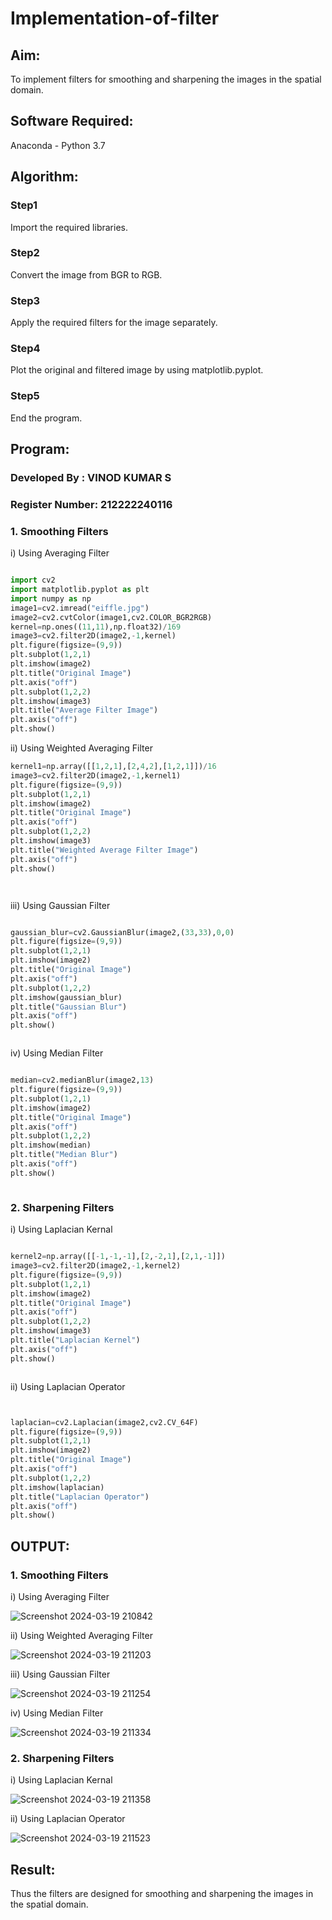 # Implementation-of-filter
## Aim:
To implement filters for smoothing and sharpening the images in the spatial domain.

## Software Required:
Anaconda - Python 3.7

## Algorithm:
### Step1
Import the required libraries.


### Step2
Convert the image from BGR to RGB.


### Step3
Apply the required filters for the image separately.


### Step4
Plot the original and filtered image by using matplotlib.pyplot.


### Step5
End the program.


## Program:
### Developed By   : VINOD KUMAR S
### Register Number: 212222240116
### 1. Smoothing Filters

i) Using Averaging Filter
```Python

import cv2
import matplotlib.pyplot as plt
import numpy as np
image1=cv2.imread("eiffle.jpg")
image2=cv2.cvtColor(image1,cv2.COLOR_BGR2RGB)
kernel=np.ones((11,11),np.float32)/169
image3=cv2.filter2D(image2,-1,kernel)
plt.figure(figsize=(9,9))
plt.subplot(1,2,1)
plt.imshow(image2)
plt.title("Original Image")
plt.axis("off")
plt.subplot(1,2,2)
plt.imshow(image3)
plt.title("Average Filter Image")
plt.axis("off")
plt.show()

```
ii) Using Weighted Averaging Filter
```Python
kernel1=np.array([[1,2,1],[2,4,2],[1,2,1]])/16
image3=cv2.filter2D(image2,-1,kernel1)
plt.figure(figsize=(9,9))
plt.subplot(1,2,1)
plt.imshow(image2)
plt.title("Original Image")
plt.axis("off")
plt.subplot(1,2,2)
plt.imshow(image3)
plt.title("Weighted Average Filter Image")
plt.axis("off")
plt.show()




```
iii) Using Gaussian Filter
```Python

gaussian_blur=cv2.GaussianBlur(image2,(33,33),0,0)
plt.figure(figsize=(9,9))
plt.subplot(1,2,1)
plt.imshow(image2)
plt.title("Original Image")
plt.axis("off")
plt.subplot(1,2,2)
plt.imshow(gaussian_blur)
plt.title("Gaussian Blur")
plt.axis("off")
plt.show()



```

iv) Using Median Filter
```Python

median=cv2.medianBlur(image2,13)
plt.figure(figsize=(9,9))
plt.subplot(1,2,1)
plt.imshow(image2)
plt.title("Original Image")
plt.axis("off")
plt.subplot(1,2,2)
plt.imshow(median)
plt.title("Median Blur")
plt.axis("off")
plt.show()



```

### 2. Sharpening Filters
i) Using Laplacian Kernal
```Python

kernel2=np.array([[-1,-1,-1],[2,-2,1],[2,1,-1]])
image3=cv2.filter2D(image2,-1,kernel2)
plt.figure(figsize=(9,9))
plt.subplot(1,2,1)
plt.imshow(image2)
plt.title("Original Image")
plt.axis("off")
plt.subplot(1,2,2)
plt.imshow(image3)
plt.title("Laplacian Kernel")
plt.axis("off")
plt.show()



```
ii) Using Laplacian Operator
```Python


laplacian=cv2.Laplacian(image2,cv2.CV_64F)
plt.figure(figsize=(9,9))
plt.subplot(1,2,1)
plt.imshow(image2)
plt.title("Original Image")
plt.axis("off")
plt.subplot(1,2,2)
plt.imshow(laplacian)
plt.title("Laplacian Operator")
plt.axis("off")
plt.show()


```

## OUTPUT:
### 1. Smoothing Filters
i) Using Averaging Filter

![Screenshot 2024-03-19 210842](https://github.com/ragavanayyadurai/Implementation-of-filter/assets/118749557/0fb6cffa-5bea-4c4f-8afb-edd1370afba3)

ii) Using Weighted Averaging Filter

![Screenshot 2024-03-19 211203](https://github.com/ragavanayyadurai/Implementation-of-filter/assets/118749557/9b1d611e-856a-46a2-bc38-7f36b4df0d46)

iii) Using Gaussian Filter

![Screenshot 2024-03-19 211254](https://github.com/ragavanayyadurai/Implementation-of-filter/assets/118749557/f2a5756b-58e6-49c2-b7a3-774d74f39463)

iv) Using Median Filter

![Screenshot 2024-03-19 211334](https://github.com/ragavanayyadurai/Implementation-of-filter/assets/118749557/dce33fc4-6e5e-4986-8250-c8d69d85384a)


### 2. Sharpening Filters

i) Using Laplacian Kernal

![Screenshot 2024-03-19 211358](https://github.com/ragavanayyadurai/Implementation-of-filter/assets/118749557/68f6e75f-adb5-4244-8f1d-806c59fa2468)

ii) Using Laplacian Operator

![Screenshot 2024-03-19 211523](https://github.com/ragavanayyadurai/Implementation-of-filter/assets/118749557/60b8a510-cd06-440c-ad5b-bdc1cef4007e)

## Result:
Thus the filters are designed for smoothing and sharpening the images in the spatial domain.
